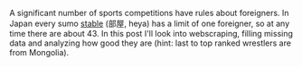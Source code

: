 A significant number of sports competitions have rules about foreigners. In Japan every sumo [stable](https://en.wikipedia.org/wiki/Heya_(sumo)) (部屋, heya) has a limit of one foreigner, so at any time there are about 43. In this post I'll look into webscraping, filling missing data and analyzing how good they are (hint: last to top ranked wrestlers are from Mongolia).